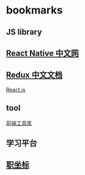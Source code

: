 bookmarks
============
JS library
-------
[React Native 中文网](https://reactnative.cn/) 
---
[Redux 中文文档](http://cn.redux.js.org/index.html)
----
[React.js](http://reactjs.cn/react/index.html)


tool
----------
[前端工具库](http://www.qdfuns.com/tools.php?mod=regex)

学习平台
------
[职坐标](http://www.zhizuobiao.com/)
----
